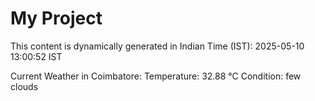 # My Project

This content is dynamically generated in Indian Time (IST): 2025-05-10 13:00:52 IST


Current Weather in Coimbatore:
Temperature: 32.88 °C
Condition: few clouds
